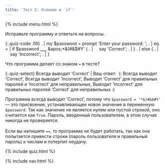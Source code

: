 ```yaml
---
title: 'Тест 2: Условие в `if`'
---
```


{% include menu.html %}

Исправьте программу и ответьте на вопросы.

{:.quiz-code .fill}
. | my $password = prompt &apos;Enter your password: &apos;;
. | 
eq = | if $password ␣␣ &apos;*&(#&$#Y&apos; {
. | &nbsp;&nbsp;&nbsp;&nbsp;say &apos;Correct&apos;;
. | }
. | else {
. | &nbsp;&nbsp;&nbsp;&nbsp;say &apos;Incorrect&apos;;
. | }

Что программа делает со знаком `=` в тесте?

{:.quiz-select}
Всегда выводит ‘Correct’ | Ваш ответ:&nbsp; (: Всегда выводит ‘Correct’, Всегда выводит ’Incorrect’, Выводит ’Correct’ для правильных паролей и ‘Incorrect’ для неправильных, Выводит ’Incorrect’ для правильных паролей ’Correct’ для неправильных :)

<div class="extended-explanation">Программа всегда выводит ’Correct’, потому что <code>$password = '*&(#&$#Y'</code> — это присвоение, устанавливающее новое значение в переменную <code>$password</code>. Так как значение не является нулем или пустой строкой, оно считается как <code>True</code>. Пароль, введенный пользователем, в этом случае никогда не проверяется.<br/><br/>Если вы напишите <code>==</code>, то программа не будет работать, так как она попытается привести строки (пароль пользователя и правильный пароль) к числам и потерпит неудачу.</div>

{% include quiz.html %}

{% include nav.html %}
